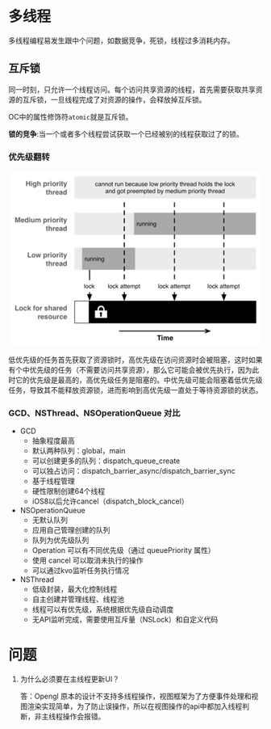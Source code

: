 # 多线程

多线程编程易发生跟中个问题，如数据竞争，死锁，线程过多消耗内存。

## 互斥锁

同一时刻，只允许一个线程访问。每个访问共享资源的线程，首先需要获取共享资源的互斥锁，一旦线程完成了对资源的操作，会释放掉互斥锁。

OC中的属性修饰符```atomic```就是互斥锁。

**锁的竞争**:当一个或者多个线程尝试获取一个已经被别的线程获取过了的锁。

### 优先级翻转

![priority-inversion](../images/priority-inversion.png)

低优先级的任务首先获取了资源锁时，高优先级在访问资源时会被阻塞，这时如果有个中优先级的任务（不需要访问共享资源），那么它可能会被优先执行，因为此时它的优先级是最高的，高优先级任务是阻塞的。中优先级可能会阻塞着低优先级任务，导致其不能释放资源锁，进而影响到高优先级一直处于等待资源锁的状态。


### GCD、NSThread、NSOperationQueue 对比

* GCD 
	* 抽象程度最高
	*  默认两种队列：global，main
	*  可以创建更多的队列：dispatch_queue_create
	*  可以独占访问：dispatch_barrier_async/dispatch_barrier_sync
	*  基于线程管理
	*  硬性限制创建64个线程
	*  iOS8以后允许cancel（dispatch_block_cancel）
*  NSOperationQueue
	*  无默认队列
	*  应用自己管理创建的队列
	*  队列为优先级队列
	*  Operation 可以有不同优先级（通过 queuePriority 属性）
	*  使用 cancel 可以取消未执行的操作
	*  可以通过kvo监听任务执行情况
*  NSThread
	*  低级封装，最大化控制线程
	*  自主创建并管理线程、线程池
	*  线程可以有优先级，系统根据优先级自动调度
	*  无API监听完成，需要使用互斥量（NSLock）和自定义代码

# 问题

1. 为什么必须要在主线程更新UI？

	答：Opengl 原本的设计不支持多线程操作，视图框架为了方便事件处理和视图渲染实现简单，为了防止误操作，所以在视图操作的api中都加入线程判断，非主线程操作会报错。

	